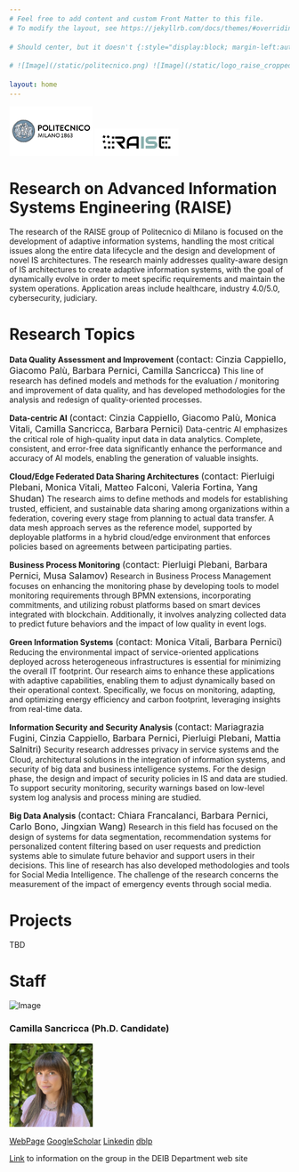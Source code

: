 ```yaml
---
# Feel free to add content and custom Front Matter to this file.
# To modify the layout, see https://jekyllrb.com/docs/themes/#overriding-theme-defaults

# Should center, but it doesn't {:style="display:block; margin-left:auto; margin-right:auto; width:250px"; }

# ![Image](/static/politecnico.png) ![Image](/static/logo_raise_cropped_.png)

layout: home
---
```


<img src="/static/politecnico.png" width="150" alt="Description"> <img src="/static/logo_raise_cropped_.png" width="150" alt="Description">

# Research on Advanced Information Systems Engineering (RAISE)

The research of the RAISE group of Politecnico di Milano is focused on the development of adaptive information systems, handling the most critical issues along the entire data lifecycle and the design and development of novel IS architectures. The research mainly addresses quality-aware design of IS architectures to create adaptive information systems, with the goal of dynamically evolve in order to meet specific requirements and maintain the system operations.
Application areas include healthcare, industry 4.0/5.0, cybersecurity, judiciary.
 
# Research Topics

**Data Quality Assessment and Improvement** <font size="3"> (contact: Cinzia Cappiello, Giacomo Palù, Barbara Pernici, Camilla Sancricca) </font> 
This line of research has defined models and methods for the evaluation / monitoring and improvement of data quality, and has developed methodologies for the analysis and redesign of quality-oriented processes.

**Data-centric AI** <font size="3"> (contact: Cinzia Cappiello, Giacomo Palù, Monica Vitali, Camilla Sancricca, Barbara Pernici) </font> 
Data-centric AI emphasizes the critical role of high-quality input data in data analytics. Complete, consistent, and error-free data significantly enhance the performance and accuracy of AI models, enabling the generation of valuable insights.

**Cloud/Edge Federated Data Sharing Architectures** <font size="3"> (contact: Pierluigi Plebani, Monica Vitali, Matteo Falconi, Valeria Fortina, Yang Shudan) </font> 
The research aims to define methods and models for establishing trusted, efficient, and sustainable data sharing among organizations within a federation, covering every stage from planning to actual data transfer. A data mesh approach serves as the reference model, supported by deployable platforms in a hybrid cloud/edge environment that enforces policies based on agreements between participating parties.

**Business Process Monitoring** <font size="3"> (contact: Pierluigi Plebani, Barbara Pernici, Musa Salamov) </font> 
Research in Business Process Management focuses on enhancing the monitoring phase by developing tools to model monitoring requirements through BPMN extensions, incorporating commitments, and utilizing robust platforms based on smart devices integrated with blockchain. Additionally, it involves analyzing collected data to predict future behaviors and the impact of low quality in event logs.

**Green Information Systems** <font size="3">  (contact: Monica Vitali, Barbara Pernici) </font> 
Reducing the environmental impact of service-oriented applications deployed across heterogeneous infrastructures is essential for minimizing the overall IT footprint. Our research aims to enhance these applications with adaptive capabilities, enabling them to adjust dynamically based on their operational context. Specifically, we focus on monitoring, adapting, and optimizing energy efficiency and carbon footprint, leveraging insights from real-time data.

**Information Security and Security Analysis** <font size="3"> (contact: Mariagrazia Fugini, Cinzia Cappiello, Barbara Pernici, Pierluigi Plebani, Mattia Salnitri) </font> 
Security research addresses privacy in service systems and the Cloud, architectural solutions in the integration of information systems, and security of big data and business intelligence systems.
For the design phase, the design and impact of security policies in IS and data are studied. To support security monitoring, security warnings based on low-level system log analysis and process mining are studied.

**Big Data Analysis** <font size="3"> (contact: Chiara Francalanci, Barbara Pernici, Carlo Bono, Jingxian Wang) </font> 
Research in this field has focused on the design of systems for data segmentation, recommendation systems for personalized content filtering based on user requests and prediction systems able to simulate future behavior and support users in their decisions. This line of research has also developed methodologies and tools for Social Media Intelligence. The challenge of the research concerns the measurement of the impact of emergency events through social media.

# Projects
TBD

# Staff

![Image](/static/group_pic.png)

### Camilla Sancricca (Ph.D. Candidate)
<img src="/static/camilla.jpeg" width="150" height="150" alt="Description">

[WebPage](https://www.deib.polimi.it/ita/personale/dettagli/1122566)
[GoogleScholar](https://www.deib.polimi.it)
[Linkedin](https://www.deib.polimi.it)
[dblp](https://www.deib.polimi.it)


[Link](https://www.deib.polimi.it/eng/research-lines/details/85) to information on the group in the DEIB Department web site
 
